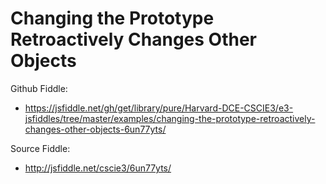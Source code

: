 # Changing the Prototype Retroactively Changes Other Objects 

Github Fiddle:
- https://jsfiddle.net/gh/get/library/pure/Harvard-DCE-CSCIE3/e3-jsfiddles/tree/master/examples/changing-the-prototype-retroactively-changes-other-objects-6un77yts/

Source Fiddle:
- http://jsfiddle.net/cscie3/6un77yts/

